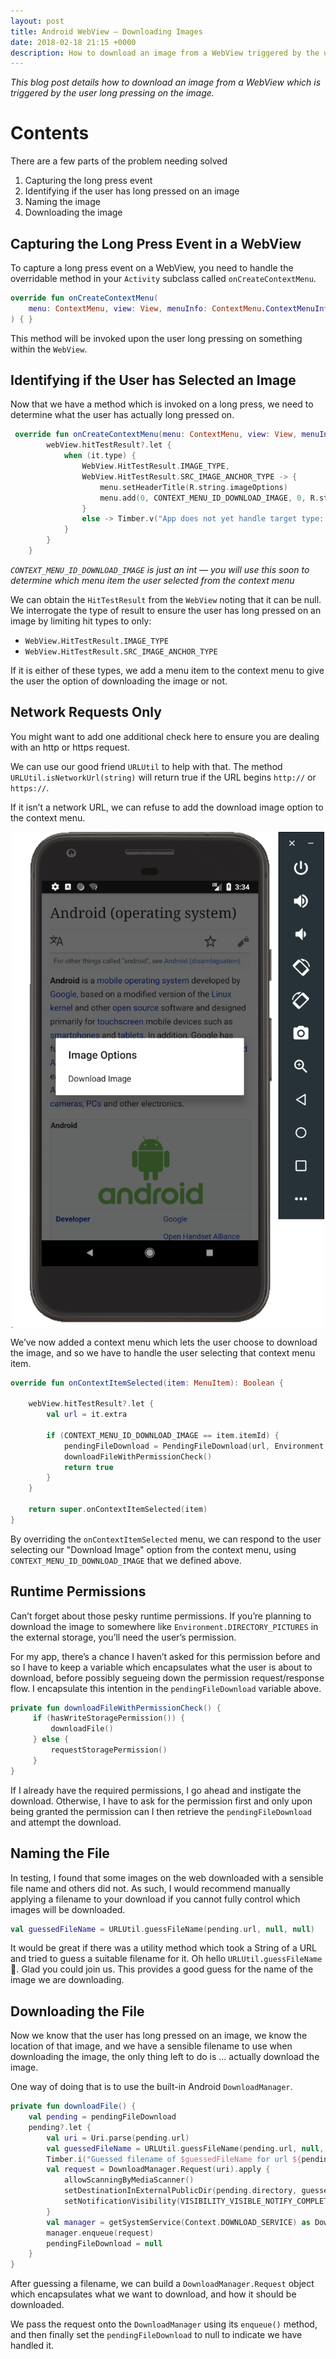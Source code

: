 ```yaml
---
layout: post
title: Android WebView — Downloading Images
date: 2018-02-18 21:15 +0000
description: How to download an image from a WebView triggered by the user long pressing the image
---
```


_This blog post details how to download an image from a WebView which is triggered by the user long pressing on the image._

# Contents
There are a few parts of the problem needing solved
1. Capturing the long press event
2. Identifying if the user has long pressed on an image
3. Naming the image
4. Downloading the image

## Capturing the Long Press Event in a WebView
To capture a long press event on a WebView, you need to handle the overridable method in your `Activity` subclass called `onCreateContextMenu`.

```kotlin
override fun onCreateContextMenu(
    menu: ContextMenu, view: View, menuInfo: ContextMenu.ContextMenuInfo?
) { }
```

This method will be invoked upon the user long pressing on something within the `WebView`.

## Identifying if the User has Selected an Image
Now that we have a method which is invoked on a long press, we need to determine what the user has actually long pressed on.

```kotlin
 override fun onCreateContextMenu(menu: ContextMenu, view: View, menuInfo: ContextMenu.ContextMenuInfo?) {
        webView.hitTestResult?.let {
            when (it.type) {
                WebView.HitTestResult.IMAGE_TYPE,
                WebView.HitTestResult.SRC_IMAGE_ANCHOR_TYPE -> {
                    menu.setHeaderTitle(R.string.imageOptions)
                    menu.add(0, CONTEXT_MENU_ID_DOWNLOAD_IMAGE, 0, R.string.downloadImage)
                }
                else -> Timber.v("App does not yet handle target type: ${it.type}")
            }
        }
    }
```
_`CONTEXT_MENU_ID_DOWNLOAD_IMAGE` is just an int — you will use this soon to determine which menu item the user selected from the context menu_

We can obtain the `HitTestResult` from the `WebView` noting that it can be null. We interrogate the type of result to ensure the user has long pressed on an image by limiting hit types to only:
- `WebView.HitTestResult.IMAGE_TYPE`
- `WebView.HitTestResult.SRC_IMAGE_ANCHOR_TYPE`

If it is either of these types, we add a menu item to the context menu to give the user the option of downloading the image or not.

## Network Requests Only
You might want to add one additional check here to ensure you are dealing with an http or https request.

We can use our good friend `URLUtil` to help with that. The method `URLUtil.isNetworkUrl(string)` will return true if the URL begins `http://` or `https://`.

If it isn’t a network URL, we can refuse to add the download image option to the context menu.

<img
    src="/images/webview-download-context-menu.png"
    alt="Android emulator showing a context menu floating over a WebView with a single selectable option: download image"
    width="500"
    style="display: block; margin-left: auto; margin-right: auto;"
/>

We’ve now added a context menu which lets the user choose to download the image, and so we have to handle the user selecting that context menu item.

```kotlin
override fun onContextItemSelected(item: MenuItem): Boolean {
    
    webView.hitTestResult?.let {
        val url = it.extra

        if (CONTEXT_MENU_ID_DOWNLOAD_IMAGE == item.itemId) {
            pendingFileDownload = PendingFileDownload(url, Environment.DIRECTORY_PICTURES)
            downloadFileWithPermissionCheck()
            return true
        }
    }

    return super.onContextItemSelected(item)
}
```

By overriding the `onContextItemSelected` menu, we can respond to the user selecting our "Download Image" option from the context menu, using `CONTEXT_MENU_ID_DOWNLOAD_IMAGE` that we defined above.

## Runtime Permissions
Can’t forget about those pesky runtime permissions. If you’re planning to download the image to somewhere like `Environment.DIRECTORY_PICTURES` in the external storage, you’ll need the user’s permission.

For my app, there’s a chance I haven’t asked for this permission before and so I have to keep a variable which encapsulates what the user is about to download, before possibly segueing down the permission request/response flow. I encapsulate this intention in the `pendingFileDownload` variable above.

```kotlin
private fun downloadFileWithPermissionCheck() {
     if (hasWriteStoragePermission()) {
         downloadFile()
     } else {
         requestStoragePermission()
     }
}
```

If I already have the required permissions, I go ahead and instigate the download. Otherwise, I have to ask for the permission first and only upon being granted the permission can I then retrieve the `pendingFileDownload` and attempt the download.

## Naming the File
In testing, I found that some images on the web downloaded with a sensible file name and others did not. As such, I would recommend manually applying a filename to your download if you cannot fully control which images will be downloaded.

```kotlin
val guessedFileName = URLUtil.guessFileName(pending.url, null, null)
```

It would be great if there was a utility method which took a String of a URL and tried to guess a suitable filename for it. Oh hello `URLUtil.guessFileName` 👋. Glad you could join us. This provides a good guess for the name of the image we are downloading.


## Downloading the File
Now we know that the user has long pressed on an image, we know the location of that image, and we have a sensible filename to use when downloading the image, the only thing left to do is ... actually download the image.

One way of doing that is to use the built-in Android `DownloadManager`.

```kotlin
private fun downloadFile() {
    val pending = pendingFileDownload
    pending?.let {
        val uri = Uri.parse(pending.url)
        val guessedFileName = URLUtil.guessFileName(pending.url, null, null)
        Timber.i("Guessed filename of $guessedFileName for url ${pending.url}")
        val request = DownloadManager.Request(uri).apply {
            allowScanningByMediaScanner()
            setDestinationInExternalPublicDir(pending.directory, guessedFileName)
            setNotificationVisibility(VISIBILITY_VISIBLE_NOTIFY_COMPLETED)
        }
        val manager = getSystemService(Context.DOWNLOAD_SERVICE) as DownloadManager
        manager.enqueue(request)
        pendingFileDownload = null
    }
}
```

After guessing a filename, we can build a `DownloadManager.Request` object which encapsulates what we want to download, and how it should be downloaded.

We pass the request onto the `DownloadManager` using its `enqueue()` method, and then finally set the `pendingFileDownload` to null to indicate we have handled it.
